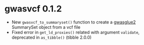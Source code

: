 # gwasvcf 0.1.2

* New `gwasvcf_to_summaryset()` function to create a [gwasglue2](https://mrcieu.github.io/gwasglue2) SummarySet object from a vcf file
* Fixed error in `get_ld_proxies()` related with argument `validate`, deprecated in `as_tibble()` (tibble 2.0.0)
